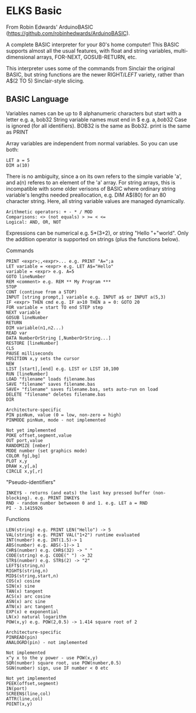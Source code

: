 ELKS Basic
==========
From Robin Edwards' ArduinoBASIC (https://github.com/robinhedwards/ArduinoBASIC).

A complete BASIC interpreter for your 80's home computer! This BASIC supports almost all the usual features, with float and string variables, multi-dimensional arrays, FOR-NEXT, GOSUB-RETURN, etc.

This interpreter uses some of the commands from Sinclair the original BASIC, but string functions are the newer RIGHT$/LEFT$ variety, rather than A$(2 TO 5) Sinclair-style slicing.

BASIC Language
--------------
Variables names can be up to 8 alphanumeric characters but start with a letter e.g. a, bob32
String variable names must end in $ e.g. a$, bob32$
Case is ignored (for all identifiers). BOB32 is the same as Bob32. print is the same as PRINT

Array variables are independent from normal variables. So you can use both:
```
LET a = 5
DIM a(10)
```
There is no ambiguity, since a on its own refers to the simple variable 'a', and a(n) referes to an element of the 'a' array. For string arrays, this is incompatible with some older verisons of BASIC where ordinary string variable's lengths needed preallocation, e.g. DIM A$(80) for an 80 character string. Here, all string variable values are managed dynamically.

```
Arithmetic operators: + - * / MOD
Comparisons: <> (not equals) > >= < <=
Logical: AND, OR, NOT
```

Expressions can be numerical e.g. 5*(3+2), or string "Hello "+"world".
Only the addition operator is supported on strings (plus the functions below).

Commands
```
PRINT <expr>;,<expr>... e.g. PRINT "A=";a
LET variable = <expr> e.g. LET A$="Hello"
variable = <expr> e.g. A=5
GOTO lineNumber
REM <comment> e.g. REM ** My Program ***
STOP
CONT (continue from a STOP)
INPUT [string prompt,] variable e.g. INPUT a$ or INPUT a(5,3)
IF <expr> THEN cmd e.g. IF a>10 THEN a = 0: GOTO 20
FOR variable = start TO end STEP step
NEXT variable
GOSUB lineNumber
RETURN
DIM variable(n1,n2...)
READ var
DATA NumberOrString [,NumberOrString...]
RESTORE [lineNumber]
CLS
PAUSE milliseconds
POSITION x,y sets the cursor
NEW
LIST [start],[end] e.g. LIST or LIST 10,100
RUN [lineNumber]
LOAD "filename" loads filename.bas
SAVE "filename" saves filename.bas
SAVE+ "filename" saves filename.bas, sets auto-run on load
DELETE "filename" deletes filename.bas
DIR

Architecture-specific
PIN pinNum, value (0 = low, non-zero = high)
PINMODE pinNum, mode - not implemented

Not yet implemented
POKE offset,segment,value
OUT port,value
RANDOMIZE [nmber]
MODE number (set graphics mode)
COLOR fg[,bg]
PLOT x,y
DRAW x,y[,a]
CIRCLE x,y[,r]
```

"Pseudo-identifiers"
```
INKEY$ - returns (and eats) the last key pressed buffer (non-blocking). e.g. PRINT INKEY$
RND - random number betweeen 0 and 1. e.g. LET a = RND
PI - 3.1415926
```

Functions
```
LEN(string) e.g. PRINT LEN("Hello") -> 5
VAL(string) e.g. PRINT VAL("1+2") runtime evaluated
INT(number) e.g. INT(1.5)-> 1
ABS(number) e.g. ABS(-1)-> 1
CHR$(number) e.g. CHR$(32) -> " "
CODE(string) e.g. CODE(" ") -> 32
STR$(number) e.g. STR$(2) -> "2"
LEFT$(string,n)
RIGHT$(string,n)
MID$(string,start,n)
COS(x) cosine
SIN(x) sine
TAN(x) tangent
ACS(x) arc cosine
ASN(x) arc sine
ATN(x) arc tangent
EXP(x) e exponential
LN(x) natural logarithm
POW(x,y) e.g. POW(2,0.5) -> 1.414 square root of 2

Architecture-specific
PINREAD(pin)
ANALOGRD(pin) - not implemented

Not implemented
x^y x to the y power - use POW(x,y)
SQR(number) square root, use POW(number,0.5)
SGN(number) sign, use IF number < 0 etc

Not yet implemented
PEEK(offset,segment)
IN(port)
SCREEN$(line,col)
ATTR(line,col)
POINT(x,y)
```

